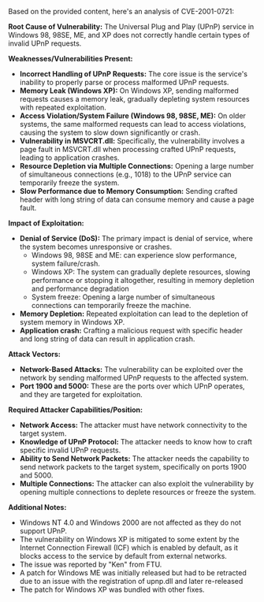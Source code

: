 Based on the provided content, here's an analysis of CVE-2001-0721:

**Root Cause of Vulnerability:**
The Universal Plug and Play (UPnP) service in Windows 98, 98SE, ME, and XP does not correctly handle certain types of invalid UPnP requests.

**Weaknesses/Vulnerabilities Present:**
- **Incorrect Handling of UPnP Requests:** The core issue is the service's inability to properly parse or process malformed UPnP requests.
- **Memory Leak (Windows XP):** On Windows XP, sending malformed requests causes a memory leak, gradually depleting system resources with repeated exploitation.
- **Access Violation/System Failure (Windows 98, 98SE, ME):** On older systems, the same malformed requests can lead to access violations, causing the system to slow down significantly or crash.
- **Vulnerability in MSVCRT.dll:** Specifically, the vulnerability involves a page fault in MSVCRT.dll when processing crafted UPnP requests, leading to application crashes.
- **Resource Depletion via Multiple Connections:** Opening a large number of simultaneous connections (e.g., 1018) to the UPnP service can temporarily freeze the system.
- **Slow Performance due to Memory Consumption:** Sending crafted header with long string of data can consume memory and cause a page fault.

**Impact of Exploitation:**
- **Denial of Service (DoS):** The primary impact is denial of service, where the system becomes unresponsive or crashes.
  - Windows 98, 98SE and ME: can experience slow performance, system failure/crash.
  - Windows XP: The system can gradually deplete resources, slowing performance or stopping it altogether, resulting in memory depletion and performance degradation
  -  System freeze: Opening a large number of simultaneous connections can temporarily freeze the machine.
- **Memory Depletion:** Repeated exploitation can lead to the depletion of system memory in Windows XP.
- **Application crash:** Crafting a malicious request with specific header and long string of data can result in application crash.

**Attack Vectors:**
- **Network-Based Attacks:** The vulnerability can be exploited over the network by sending malformed UPnP requests to the affected system.
- **Port 1900 and 5000:** These are the ports over which UPnP operates, and they are targeted for exploitation.

**Required Attacker Capabilities/Position:**
- **Network Access:** The attacker must have network connectivity to the target system.
- **Knowledge of UPnP Protocol:** The attacker needs to know how to craft specific invalid UPnP requests.
- **Ability to Send Network Packets:** The attacker needs the capability to send network packets to the target system, specifically on ports 1900 and 5000.
- **Multiple Connections:** The attacker can also exploit the vulnerability by opening multiple connections to deplete resources or freeze the system.

**Additional Notes:**
- Windows NT 4.0 and Windows 2000 are not affected as they do not support UPnP.
- The vulnerability on Windows XP is mitigated to some extent by the Internet Connection Firewall (ICF) which is enabled by default, as it blocks access to the service by default from external networks.
- The issue was reported by "Ken" from FTU.
- A patch for Windows ME was initially released but had to be retracted due to an issue with the registration of upnp.dll and later re-released
- The patch for Windows XP was bundled with other fixes.